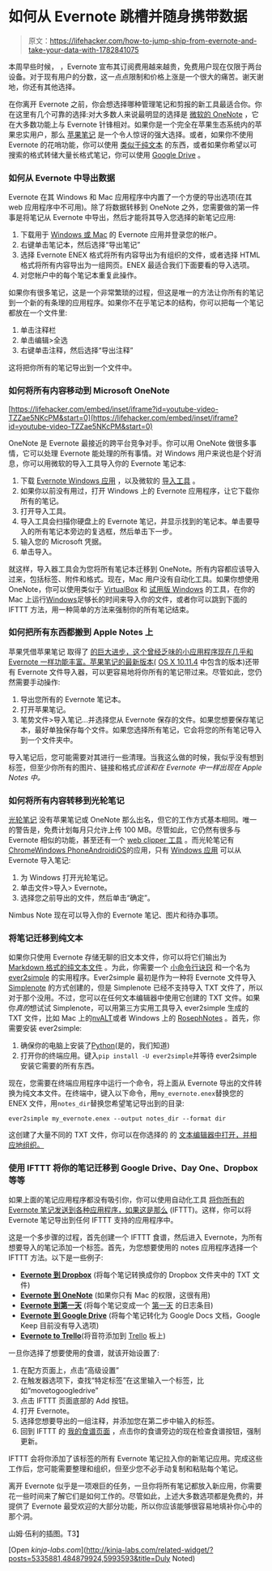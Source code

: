 # 如何从 Evernote 跳槽并随身携带数据

> 原文：<https://lifehacker.com/how-to-jump-ship-from-evernote-and-take-your-data-with-1782841075>

本周早些时候， ，Evernote 宣布其订阅费用越来越贵，免费用户现在仅限于两台设备。对于现有用户的分数，这一点点限制和价格上涨是一个很大的痛苦。谢天谢地，你还有其他选择。



在你离开 Evernote 之前，你会想选择哪种管理笔记和剪报的新工具最适合你。你在这里有几个可靠的选择:对大多数人来说最明显的选择是 [微软的 OneNote](https://www.onenote.com/) ，它在大多数功能上与 Evernote 针锋相对。如果你是一个完全在苹果生态系统内的苹果忠实用户，那么 [苹果笔记](https://support.apple.com/kb/PH12081?locale=en_US) 是一个令人惊讶的强大选择。或者，如果你不使用 Evernote 的花哨功能，你可以使用 [类似于纯文本](http://lifehacker.com/i-still-use-plain-text-for-everything-and-i-love-it-1758380840) 的东西，或者如果你希望以可搜索的格式转储大量长格式笔记，你可以使用 [Google Drive](https://www.google.com/drive/) 。

### 如何从 Evernote 中导出数据

Evernote 在其 Windows 和 Mac 应用程序中内置了一个方便的导出选项(在其 web 应用程序中不可用)。除了将数据转移到 OneNote 之外，您需要做的第一件事是将笔记从 Evernote 中导出，然后才能将其导入您选择的新笔记应用:

1.  下载用于 [Windows 或 Mac](https://evernote.com/download/) 的 Evernote 应用并登录您的帐户。
2.  右键单击笔记本，然后选择“导出笔记”
3.  选择 Evernote ENEX 格式将所有内容导出为有组织的文件，或者选择 HTML 格式将所有内容导出为一组网页。ENEX 最适合我们下面要看的导入选项。
4.  对您帐户中的每个笔记本重复此操作。

如果你有很多笔记，这是一个非常繁琐的过程，但这是唯一的方法让你所有的笔记到一个新的有条理的应用程序。如果你不在乎笔记本的结构，你可以把每一个笔记都放在一个文件里:

1.  单击注释栏
2.  单击编辑>全选
3.  右键单击注释，然后选择“导出注释”

这将把你所有的笔记导出到一个文件中。

### 如何将所有内容移动到 Microsoft OneNote

 [https://lifehacker.com/embed/inset/iframe?id=youtube-video-TZZae5NKcPM&start=0](https://lifehacker.com/embed/inset/iframe?id=youtube-video-TZZae5NKcPM&start=0) 

OneNote 是 Evernote 最接近的跨平台竞争对手。你可以用 OneNote 做很多事情，它可以处理 Evernote 能处理的所有事情。对 Windows 用户来说也是个好消息，你可以用微软的导入工具导入你的 Evernote 笔记本:

1.  下载 [Evernote Windows 应用](https://evernote.com/download/) ，以及微软的 [导入工具](https://lifehacker.com/how-to-master-microsoft-office-onenote-1768471983) 。
2.  如果你以前没有用过，打开 Windows 上的 Evernote 应用程序，让它下载你所有的笔记。
3.  打开导入工具。
4.  导入工具会扫描你硬盘上的 Evernote 笔记，并显示找到的笔记本。单击要导入的所有笔记本旁边的复选框，然后单击下一步。
5.  输入您的 Microsoft 凭据。
6.  单击导入。

就这样，导入器工具会为您将所有笔记本迁移到 OneNote。所有内容都应该导入过来，包括标签、附件和格式。现在，Mac 用户没有自动化工具。如果你想使用 OneNote，你可以使用类似于 [VirtualBox](https://www.virtualbox.org/wiki/Downloads) 和 [试用版 Windows](https://www.microsoft.com/en-us/software-download/windows10/) 的工具，在你的 Mac 上运行[Windows](https://lifehacker.com/how-to-run-mac-os-x-inside-windows-using-virtualbox-5938332)足够长的时间来导入你的文件，或者你可以跳到下面的 IFTTT 方法，用一种简单的方法来强制你的所有笔记结束。

### 如何把所有东西都搬到 Apple Notes 上

苹果凭借苹果笔记 取得了 [的巨大进步，这个曾经乏味的小应用程序现在几乎和 Evernote 一样功能丰富。苹果笔记的最新版本(](https://lifehacker.com/all-the-stock-mac-apps-that-apple-has-quietly-made-usef-1764376667) [OS X 10.11.4](https://support.apple.com/kb/DL1869?locale=en_US) 中包含的版本)还带有 Evernote 文件导入器，可以更容易地将你所有的笔记带过来。尽管如此，您仍然需要手动操作:

1.  导出您所有的 Evernote 笔记本。
2.  打开苹果笔记。
3.  笔势文件>导入笔记...并选择您从 Evernote 保存的文件。如果您想要保存笔记本，最好单独保存每个文件。如果您选择所有笔记，它会将您的所有笔记导入到一个文件夹中。

导入笔记后，您可能需要对其进行一些清理。当我这么做的时候，我似乎没有想到标签，但至少你所有的图片、链接和格式*应该和在 Evernote 中一样出现在 Apple Notes 中。*

### 如何将所有内容转移到光轮笔记

[光轮笔记](https://nimbus.everhelper.me/note.php) 没有苹果笔记或 OneNote 那么出名，但它的工作方式基本相同。唯一的警告是，免费计划每月只允许上传 100 MB。尽管如此，它仍然有很多与 Evernote 相似的功能，甚至还有一个 [web clipper 工具](https://nimbus.everhelper.me/clipper.php) 。而光轮笔记有[Chrome](https://chrome.google.com/webstore/detail/nimbus-notes/haafigbapbpbpnmgcknnmilaaaimggpk)[Windows Phone](http://www.windowsphone.com/en-us/store/app/nimbus-note-web/0c5dd4ac-3c41-46cd-9ac0-cda61bac7d01)[Android](https://play.google.com/store/apps/details?id=com.bvblogic.nimbusnote)[iOS](https://itunes.apple.com/us/app/nimbus-notes/id828918459?l=uk&ls=1&mt=8)的应用，只有 [Windows 应用](https://nimbus.everhelper.me/nimbus-note-windows.php) 可以从 Evernote 导入笔记:

1.  为 Windows 打开光轮笔记。
2.  单击文件>导入> Evernote。
3.  选择您之前导出的文件，然后单击“确定”。

Nimbus Note 现在可以导入你的 Evernote 笔记、图片和待办事项。

### 将笔记迁移到纯文本

如果你只使用 Evernote 存储无聊的旧文本文件，你可以将它们输出为 [Markdown 格式的纯文本文件](https://lifehacker.com/what-is-markdown-and-why-is-it-better-for-my-to-do-lis-5943320) 。为此，你需要一个 [小命令行诀窍](http://lifehacker.com/a-command-line-primer-for-beginners-5633909) 和一个名为 [ever2simple](https://github.com/claytron/ever2simple) 的实用程序。Ever2simple 最初是作为一种将 Evernote 文件导入 [Simplenote](https://simplenote.com/) 的方式创建的，但是 Simplenote 已经不支持导入 TXT 文件了，所以对于那个没用。不过，您可以在任何文本编辑器中使用它创建的 TXT 文件。如果你*真的*想试试 Simplenote，可以用第三方实用工具导入 ever2simple 生成的 TXT 文件，比如 Mac 上的[nvALT](http://brettterpstra.com/projects/nvalt/)或者 Windows 上的 [RosephNotes](http://www.resoph.com/ResophNotes/Welcome.html) 。首先，你需要安装 ever2simple:

1.  确保你的电脑上安装了[Python](https://www.python.org/downloads/)(是的，我们知道)
2.  打开你的终端应用。键入`pip install -U ever2simple`并等待 ever2simple 安装它需要的所有东西。

现在，您需要在终端应用程序中运行一个命令，将上面从 Evernote 导出的文件转换为纯文本文件。在终端中，键入以下命令，用`my_evernote.enex`替换您的 ENEX 文件，用`notes_dir`替换您希望笔记导出到的目录:

```
ever2simple my_evernote.enex --output notes_dir --format dir
```

这创建了大量不同的 TXT 文件，你可以在你选择的 的 [文本编辑器中打开，并相应地组织。](http://lifehacker.com/five-best-text-editors-1564907215)

### 使用 IFTTT 将你的笔记迁移到 Google Drive、Day One、Dropbox 等等

如果上面的笔记应用程序都没有吸引你，你可以使用自动化工具 [将你所有的 Evernote 笔记发送到各种应用程序，如果这是那么](https://ifttt.com) (IFTTT)。这样，你可以将 Evernote 笔记导出到任何 IFTTT 支持的应用程序中。

这是一个多步骤的过程，首先创建一个 IFTTT 食谱，然后进入 Evernote，为所有想要导入的笔记添加一个标签。首先，为您想要使用的 notes 应用程序选择一个 IFTTT 方法。以下是一些例子:

*   [**Evernote 到 Dropbox**](https://ifttt.com/recipes/415760-evernote-to-dropbox) (将每个笔记转换成你的 Dropbox 文件夹中的 TXT 文件)
*   [**Evernote 到 OneNote**](https://ifttt.com/recipes/419118-evernote2onenote) (如果你只有 Mac 的权限，这很有用)
*   [**Evernote 到第一天**](https://ifttt.com/recipes/399133-evernote-to-day-one) (将每个笔记变成一个 [第一天](http://dayoneapp.com/) 的日志条目)
*   [**Evernote 到 Google Drive**](https://ifttt.com/recipes/341266-if-the-note-has-a-tag-upload-it-to-gdrive) (将每个笔记转化为 Google Docs 文档，Google Keep 目前没有导入选项)
*   [**Evernote to Trello**](https://ifttt.com/recipes/337324-post-to-trello-when-a-specific-tag-is-added-to-a-note)(将音符添加到 [Trello](https://trello.com/) 板上)

一旦你选择了想要使用的食谱，就该开始设置了:

1.  在配方页面上，点击“高级设置”
2.  在触发器选项下，查找“特定标签”在这里输入一个标签，比如“movetogoogledrive”
3.  点击 IFTTT 页面底部的 Add 按钮。
4.  打开 Evernote。
5.  选择您想要导出的一组注释，并添加您在第二步中输入的标签。
6.  回到 IFTTT 的 [我的食谱页面](https://ifttt.com/myrecipes/personal) ，点击你的食谱旁边的现在检查食谱按钮，强制更新。

IFTTT 会将你添加了该标签的所有 Evernote 笔记拉入你的新笔记应用。完成这些工作后，您可能需要整理和组织，但至少您不必手动复制和粘贴每个笔记。

离开 Evernote 似乎是一项艰巨的任务，一旦你将所有笔记都放入新应用，你需要花一些时间来了解它们是如何工作的。尽管如此，上述大多数选项都是免费的，并提供了 Evernote 最受欢迎的大部分功能，所以你应该能够很容易地填补你心中的那个洞。

山姆·伍利的插图。T3】

[Open *kinja-labs.com*](http://kinja-labs.com/related-widget/?posts=5335881,484879924,5993593&title=Duly Noted)